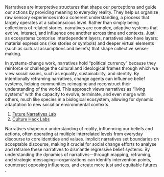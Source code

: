 Narratives are interpretive structures that shape our perceptions and guide our actions by providing meaning to everyday reality. They help us organize raw sensory experiences into a coherent understanding, a process that largely operates at a subconscious level. Rather than simply being collections of related stories, narratives are complex, adaptive systems that evolve, interact, and influence one another across time and contexts. Just as ecosystems comprise interdependent layers, narratives also have layers: material expressions (like stories or symbols) and deeper virtual elements (such as cultural assumptions and beliefs) that shape collective sense-making. 

In systems-change work, narratives hold “political currency” because they reinforce or challenge the cultural and ideological frames through which we view social issues, such as equality, sustainability, and identity. By intentionally reframing narratives, change agents can influence belief systems, helping communities reimagine and reconstruct their understanding of the world. This approach views narratives as “living systems” with the capacity to evolve, terminate, and even merge with others, much like species in a biological ecosystem, allowing for dynamic adaptation to new social or environmental contexts.

1. [Future Narratives Lab](https://www.futurenarrativeslab.org/our-approach/)
2. [Culture Hack Labs](https://www.culturehack.io/curriculum/curriculum/introduction-to-narratives/module-2-understanding-narratives/)

Narratives shape our understanding of reality, influencing our beliefs and actions, often operating at multiple interrelated levels from everyday discourse to core identities and values. Implicit narratives set boundaries on acceptable discourse, making it crucial for social change efforts to analyse and reframe these narratives to dismantle regressive belief systems. By understanding the dynamics of narratives—through mapping, reframing, and strategic messaging—organizations can identify intervention points, counteract opposing influences, and create more just and equitable futures  .
